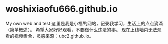 # woshixiaofu666.github.io
My own web and test
这里是我是小福的网站，记录我学习，生活上的点点滴滴（简单概述）。
希望大家好好观看，不要做什么违法的事。
现在上线墙内无法观看的视频集合，灵感来源：ubc2.github.io。
